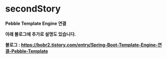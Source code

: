 # secondStory

<b>Pebble Template Engine 연결<b>
  
  아래 블로그에 추가로 설명도 있습니다.
  
  블로그 : https://bobr2.tistory.com/entry/Spring-Boot-Template-Engine-연결-Pebble-Template

